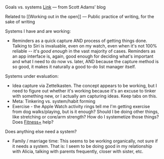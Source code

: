 Goals vs. systems
[Link][1]
— from Scott Adams’ blog

Related to [[Working out in the open]] — Public practice of writing, for the sake of writing



Systems I have and are working:
- Reminders as a quick capture AND process of getting things done. Talking to Siri is invaluable, even on my watch, even when it's not 100% reliable -- it's *good enough* in the vast majority of cases. Reminders as an app interface is, again, good enough for deciding what's important and what I need to do now vs. later, AND because the capture method is so good, it makes it naturally a good to-do list manager itself.

Systems under evaluation:
- Idea capture via Zettelkasten. The concept appears to be working, but I need to figure out whether it's working because it's an excuse to tinker with something new, or I actually am capturing ideas. Keep tabs on this.
 - Meta: Tinkering vs. system/habit forming
- Exercise - the Apple Watch activity rings tell me I'm getting exercise from dog walks/playing, but is it enough? Should I be doing other things, like stretching or core/arm strength? How do I systemetize those things? Does [Fitness+][2] help?

Does anything else need a system?
- Family / marriage time: This seems to be working organically, not sure if it needs a system. That is: I seem to be doing good in my relationship with Alicia, talking with parents frequently, closer with sister, etc.


[1]:	https://www.scottadamssays.com/2013/11/18/goals-vs-systems/
[2]:https://apple.com/apple-fitness-plus/
